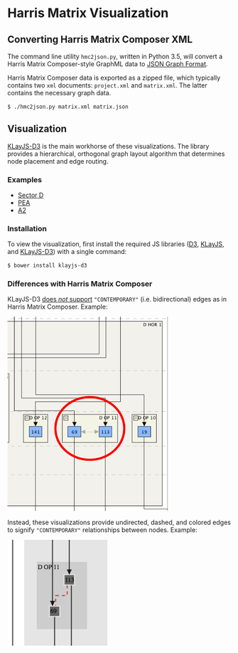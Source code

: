 # Harris Matrix Visualization

## Converting Harris Matrix Composer XML

The command line utility `hmc2json.py`, written in Python 3.5, will convert a Harris Matrix Composer-style GraphML data to [JSON Graph Format](https://rtsys.informatik.uni-kiel.de/confluence/display/KIELER/JSON+Graph+Format). 

Harris Matrix Composer data is exported as a zipped file, which typically contains two `xml` documents: `project.xml` and `matrix.xml`. The latter contains the necessary graph data.

```sh
$ ./hmc2json.py matrix.xml matrix.json
```

## Visualization

[KLayJS-D3](https://github.com/OpenKieler/klayjs-d3) is the main workhorse of these visualizations. The library provides a hierarchical, orthogonal graph layout algorithm that determines node placement and edge routing.

### Examples

- [Sector D](https://semerj.github.io/harris-matrix/examples/Sector_D/)
- [PEA](https://semerj.github.io/harris-matrix/examples/PEA/)
- [A2](https://semerj.github.io/harris-matrix/examples/A2/)

### Installation

To view the visualization, first install the required JS libraries ([D3](https://github.com/mbostock/d3), [KLayJS](https://github.com/OpenKieler/klayjs), and [KLayJS-D3](https://github.com/OpenKieler/klayjs-d3)) with a single command:

```sh
$ bower install klayjs-d3
```

### Differences with Harris Matrix Composer

KLayJS-D3 [does *not* support](http://rtsys.informatik.uni-kiel.de/confluence/questions/14516313/can-klaylayered-consider-previous-node-coordinates#Layering) `"CONTEMPORARY"` (i.e. bidirectional) edges as in Harris Matrix Composer. Example:

![img 1](contemporary.png)

Instead, these visualizations provide undirected, dashed, and colored edges to signify `"CONTEMPORARY"` relationships between nodes. Example:

![img 2](contemporary2.png)
